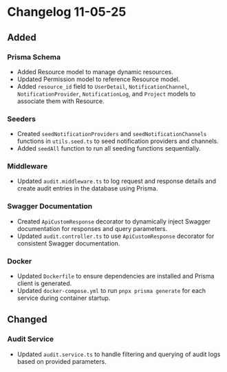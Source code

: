 # Changelog 11-05-25

## Added

### Prisma Schema
- Added Resource model to manage dynamic resources.
- Updated Permission model to reference Resource model.
- Added `resource_id` field to `UserDetail`, `NotificationChannel`, `NotificationProvider`, `NotificationLog`, and `Project` models to associate them with Resource.

### Seeders
- Created `seedNotificationProviders` and `seedNotificationChannels` functions in `utils.seed.ts` to seed notification providers and channels.
- Added `seedAll` function to run all seeding functions sequentially.

### Middleware
- Updated `audit.middleware.ts` to log request and response details and create audit entries in the database using Prisma.

### Swagger Documentation
- Created `ApiCustomResponse` decorator to dynamically inject Swagger documentation for responses and query parameters.
- Updated `audit.controller.ts` to use `ApiCustomResponse` decorator for consistent Swagger documentation.

### Docker
- Updated `Dockerfile` to ensure dependencies are installed and Prisma client is generated.
- Updated `docker-compose.yml` to run `pnpx prisma generate` for each service during container startup.

## Changed

### Audit Service
- Updated `audit.service.ts` to handle filtering and querying of audit logs based on provided parameters.

